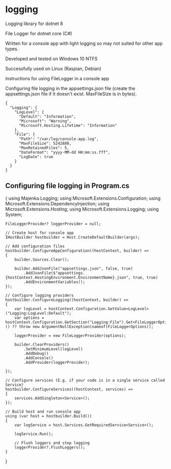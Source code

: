 # logging
Logging library for dotnet 8

File Logger for dotnet core (C#)

Written for a console app with light logging so may not suited for other app types. 

Developed and tested on Windows 10 NTFS

Successfully used on Linux (Raspian, Debian)

Instructions for using FileLogger in a console app

Configuring file logging in the appsettings.json file (create the appsettings.json file if it doesn't exist. MaxFileSize is in bytes).

    {
      "Logging": {
        "LogLevel": {
          "Default": "Information",
          "Microsoft": "Warning",
          "Microsoft.Hosting.Lifetime": "Information"
        },
        "File": {
          "Path": "/var/log/console-app.log",
          "MaxFileSize": 5242880,
          "MaxRetainedFiles": 5,
          "DateFormat": "yyyy-MM-dd HH:mm:ss.fff",
          "LogDate": true
        }
      }
    }

Configuring file logging in Program.cs
--------------------------------------
  {
    using Majenka.Logging;
    using Microsoft.Extensions.Configuration;
    using Microsoft.Extensions.DependencyInjection;
    using Microsoft.Extensions.Hosting;
    using Microsoft.Extensions.Logging;
    using System;
    
    FileLoggerProvider? loggerProvider = null;
    
    // Create host for console app
    IHostBuilder hostbuilder = Host.CreateDefaultBuilder(args);
    
    // Add configuration files  
    hostbuilder.ConfigureAppConfiguration((hostContext, builder) =>
    {
        builder.Sources.Clear();
    
        builder.AddJsonFile("appsettings.json", false, true)
            .AddJsonFile($"appsettings.{hostContext.HostingEnvironment.EnvironmentName}.json", true, true)
            .AddEnvironmentVariables();
    });
    
    // Configure logging providers
    hostbuilder.ConfigureLogging((hostContext, builder) =>
    {
        var logLevel = hostContext.Configuration.GetValue<LogLevel>("Logging:LogLevel:Default");
        var options = hostContext.Configuration.GetSection("Logging:File").Get<FileLoggerOptions>() ?? throw new ArgumentNullException(nameof(FileLoggerOptions));
    
        loggerProvider = new FileLoggerProvider(options);
    
        builder.ClearProviders()
            .SetMinimumLevel(logLevel)
            .AddDebug()
            .AddConsole()
            .AddProvider(loggerProvider);
    
    });
    
    // Configure services (E.g. if your code is in a single service called Service)
    hostbuilder.ConfigureServices((hostContext, services) =>
    {
        services.AddSingleton<Service>();
    });
    
    // Build host and run console app
    using (var host = hostbuilder.Build())
    {
        var logService = host.Services.GetRequiredService<Service>();
    
        logService.Run();
    
        // Flush loggers and stop logging
        loggerProvider?.FlushLoggers();
    }
  }
